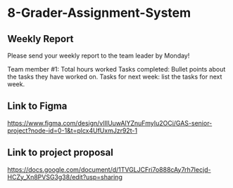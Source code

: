 # 8-Grader-Assignment-System


## Weekly Report
Please send your weekly report to the team leader by Monday!

Team member #1:    Total hours worked
Tasks completed:
Bullet points about the tasks they have worked on.
Tasks for next week:
list the tasks for next week.
    
## Link to Figma
https://www.figma.com/design/vlIIUuwAlYZnuFmyIu2OCi/GAS-senior-project?node-id=0-1&t=plcx4UfUxmJzr92t-1

## Link to project proposal 
https://docs.google.com/document/d/1TVGLJCFri7o888cAy7rh7Iecjd-HCZy_Xn8PVSG3g38/edit?usp=sharing

